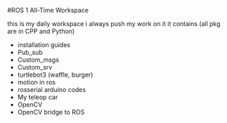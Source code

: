 #ROS 1 All-Time Workspace

this is my daily workspace i always push my work on it it contains (all pkg are in CPP and Python)

  - installation guides
  - Pub_sub
  - Custom_msgs
  - Custom_srv
  - turtlebot3 (waffle, burger)
  - motion in ros
  - rosserial arduino codes
  - My teleop car
  - OpenCV
  - OpenCV bridge to ROS
